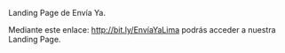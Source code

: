 Landing Page de Envía Ya.

Mediante este enlace: http://bit.ly/EnvíaYaLima podrás acceder a nuestra Landing Page. 